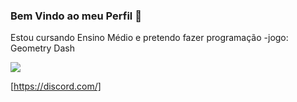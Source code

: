 ### **Bem Vindo ao meu Perfil** 👋
Estou cursando Ensino Médio e pretendo fazer programação
-jogo: Geometry Dash

![](https://media.tenor.com/tP1MujcgnGcAAAAd/gdloops-geometry-dash.gif)

[https://discord.com/]
